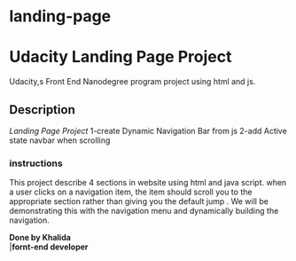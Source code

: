 # landing-page

# Udacity Landing Page Project
Udacity,s Front End Nanodegree program project using html and js.


## Description

_Landing Page Project_
1-create Dynamic Navigation Bar from js
2-add Active state navbar when scrolling


  ###  instructions
This project describe 4 sections in website using html and java script.
when a user clicks on a navigation item, the item should scroll you to the appropriate section rather than giving you the default jump .
We will be demonstrating this with the navigation menu and dynamically building the navigation.


**Done by Khalida**  
|**fornt-end developer**



